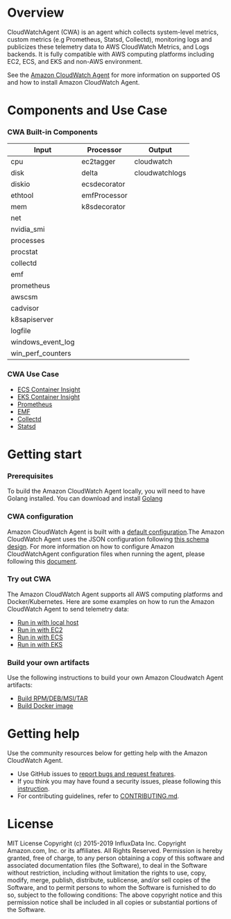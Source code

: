 # Overview

CloudWatchAgent (CWA) is an agent which collects system-level metrics, custom metrics (e.g Prometheus, Statsd, Collectd), monitoring logs and publicizes these telemetry data to AWS CloudWatch Metrics, and Logs backends. It is fully compatible with AWS computing platforms including EC2, ECS, and EKS and non-AWS environment.

See the [Amazon CloudWatch Agent](https://docs.aws.amazon.com/AmazonCloudWatch/latest/monitoring/Install-CloudWatch-Agent.html) for more information on supported OS and how to install Amazon CloudWatch Agent.

# Components and Use Case

### CWA Built-in Components

| Input             | Processor    | Output         |
| ----------------- | ------------ | -------------- |
| cpu               | ec2tagger    | cloudwatch     |
| disk              | delta        | cloudwatchlogs |
| diskio            | ecsdecorator |                |
| ethtool           | emfProcessor |                |
| mem               | k8sdecorator |                |
| net               |              |                |
| nvidia_smi        |              |                |
| processes         |              |                |
| procstat          |              |                |
| collectd          |              |                |
| emf               |              |                |
| prometheus        |              |                |
| awscsm            |              |                |
| cadvisor          |              |                |
| k8sapiserver      |              |                |
| logfile           |              |                |
| windows_event_log |              |                |
| win_perf_counters |              |                |

### CWA Use Case

-   [ECS Container Insight](https://docs.aws.amazon.com/AmazonCloudWatch/latest/monitoring/deploy-container-insights-ECS.html)
-   [EKS Container Insight](https://docs.aws.amazon.com/AmazonCloudWatch/latest/monitoring/deploy-container-insights-EKS.html)
-   [Prometheus](https://docs.aws.amazon.com/AmazonCloudWatch/latest/monitoring/ContainerInsights-Prometheus-install-EKS.html)
-   [EMF](https://docs.aws.amazon.com/AmazonCloudWatch/latest/monitoring/CloudWatch_Embedded_Metric_Format_Generation_CloudWatch_Agent.html)
-   [Collectd](https://docs.aws.amazon.com/AmazonCloudWatch/latest/monitoring/CloudWatch-Agent-custom-metrics-collectd.html)
-   [Statsd](https://docs.aws.amazon.com/AmazonCloudWatch/latest/monitoring/CloudWatch-Agent-custom-metrics-statsd.html)

# Getting start

### Prerequisites

To build the Amazon CloudWatch Agent locally, you will need to have Golang installed. You can download and install [Golang](https://go.dev/doc/install)

### CWA configuration

Amazon CloudWatch Agent is built with a [default configuration](https://github.com/aws/amazon-cloudwatch-agent/blob/main/translator/config/defaultConfig.go#L6-L176).The Amazon CloudWatch Agent uses the JSON configuration following [this schema design](https://github.com/aws/amazon-cloudwatch-agent/blob/main/translator/config/schema.json). For more information on how to configure Amazon CloudWatchAgent configuration files when running the agent, please following this [document](https://docs.aws.amazon.com/AmazonCloudWatch/latest/monitoring/CloudWatch-Agent-Configuration-File-Details.html).

### Try out CWA

The Amazon CloudWatch Agent supports all AWS computing platforms and Docker/Kubernetes. Here are some examples on how to run the Amazon CloudWatch Agent to send telemetry data:

-   [Run in with local host](https://docs.aws.amazon.com/AmazonCloudWatch/latest/monitoring/install-CloudWatch-Agent-on-premise.html)
-   [Run in with EC2](https://docs.amazonaws.cn/en_us/AmazonCloudWatch/latest/monitoring/install-CloudWatch-Agent-on-EC2-Instance-fleet.html)
-   [Run in with ECS](https://docs.aws.amazon.com/AmazonCloudWatch/latest/monitoring/ContainerInsights-Prometheus-Setup-ECS.html)
-   [Run in with EKS](https://docs.aws.amazon.com/AmazonCloudWatch/latest/monitoring/ContainerInsights-Prometheus-install-EKS.html)

### Build your own artifacts

Use the following instructions to build your own Amazon Cloudwatch Agent artifacts:

-   [Build RPM/DEB/MSI/TAR](https://github.com/aws/amazon-cloudwatch-agent/tree/main#building-and-running-from-source)
-   [Build Docker image](https://github.com/aws/amazon-cloudwatch-agent/tree/main/amazon-cloudwatch-container-insights/cloudwatch-agent-dockerfile)

# Getting help

Use the community resources below for getting help with the Amazon CloudWatch Agent.

-   Use GitHub issues to [report bugs and request features](https://github.com/aws/amazon-cloudwatch-agent/issues/new/choose).
-   If you think you may have found a security issues, please following this [instruction](https://aws.amazon.com/security/vulnerability-reporting/).
-   For contributing guidelines, refer to [CONTRIBUTING.md](https://github.com/aws/amazon-cloudwatch-agent/blob/main/CONTRIBUTING.md).

# License

MIT License
Copyright (c) 2015-2019 InfluxData Inc. Copyright Amazon.com, Inc. or its affiliates. All Rights Reserved. Permission is hereby granted, free of charge, to any person obtaining a copy of this software and associated documentation files (the Software), to deal in the Software without restriction, including without limitation the rights to use, copy, modify, merge, publish, distribute, sublicense, and/or sell copies of the Software, and to permit persons to whom the Software is furnished to do so, subject to the following conditions: The above copyright notice and this permission notice shall be included in all copies or substantial portions of the Software.

